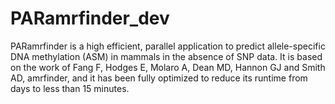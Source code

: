 # PARamrfinder_dev
PARamrfinder is a high efficient, parallel application to predict allele-specific DNA methylation (ASM) in mammals in the absence of SNP data. It is based on the work of Fang F, Hodges E, Molaro A, Dean MD, Hannon GJ and Smith AD, amrfinder, and it has been fully optimized to reduce its runtime from days to less than 15 minutes.